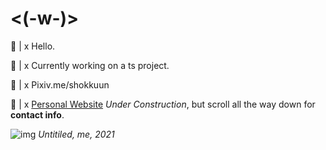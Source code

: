 # <(-w-)>

💬 |  x Hello.

🍊 |  x Currently working on a ts project.

🎨 |  x Pixiv.me/shokkuun

🔗 |  x [Personal Website](https://www.shokkunn.art/) _Under Construction_, but scroll all the way down for **contact info**.

![img](https://cdnb.artstation.com/p/assets/images/images/043/292/091/large/shokkunn-asset.jpg?1636864637)
_Untitiled, me, 2021_


